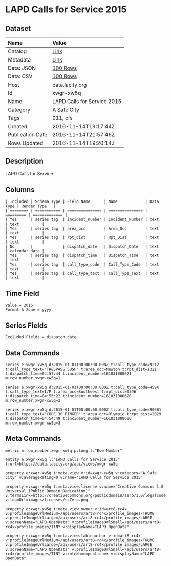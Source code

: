 # LAPD Calls for Service 2015

## Dataset

| Name | Value |
| :--- | :---- |
| Catalog | [Link](https://catalog.data.gov/dataset/open-data-cfs-2016-11062016) |
| Metadata | [Link](https://data.lacity.org/api/views/xwgr-xw5q) |
| Data: JSON | [100 Rows](https://data.lacity.org/api/views/xwgr-xw5q/rows.json?max_rows=100) |
| Data: CSV | [100 Rows](https://data.lacity.org/api/views/xwgr-xw5q/rows.csv?max_rows=100) |
| Host | data.lacity.org |
| Id | xwgr-xw5q |
| Name | LAPD Calls for Service 2015 |
| Category | A Safe City |
| Tags | 911, cfs |
| Created | 2016-11-14T19:17:44Z |
| Publication Date | 2016-11-14T21:57:46Z |
| Rows Updated | 2016-11-14T19:20:14Z |

## Description

LAPD Calls for Service

## Columns

```ls
| Included | Schema Type | Field Name      | Name            | Data Type | Render Type   |
| ======== | =========== | =============== | =============== | ========= | ============= |
| Yes      | series tag  | incident_number | Incident_Number | text      | text          |
| Yes      | series tag  | area_occ        | Area_Occ        | text      | text          |
| Yes      | series tag  | rpt_dist        | Rpt_Dist        | text      | text          |
| No       |             | dispatch_date   | Dispatch_Date   | text      | calendar_date |
| Yes      | series tag  | dispatch_time   | Dispatch_Time   | text      | text          |
| Yes      | series tag  | call_type_code  | Call_Type_Code  | text      | text          |
| Yes      | series tag  | call_type_text  | Call_Type_Text  | text      | text          |
```

## Time Field

```ls
Value = 2015
Format & Zone = yyyy
```

## Series Fields

```ls
Excluded Fields = dispatch_date
```

## Data Commands

```ls
series e:xwgr-xw5q d:2015-01-01T00:00:00.000Z t:call_type_code=9212 t:call_type_text="TRESPASS SUSP" t:area_occ=Newton t:rpt_dist=1321 t:dispatch_time=04:57:44 t:incident_number=161031000621 m:row_number.xwgr-xw5q=1

series e:xwgr-xw5q d:2015-01-01T00:00:00.000Z t:call_type_code=459X t:call_type_text=I/P t:area_occ=Southwest t:rpt_dist=0396 t:dispatch_time=04:55:22 t:incident_number=161031000620 m:row_number.xwgr-xw5q=2

series e:xwgr-xw5q d:2015-01-01T00:00:00.000Z t:call_type_code=906B1 t:call_type_text="CODE 30 RINGER" t:area_occ=Olympic t:rpt_dist=2029 t:dispatch_time=04:54:49 t:incident_number=161031000600 m:row_number.xwgr-xw5q=3
```

## Meta Commands

```ls
metric m:row_number.xwgr-xw5q p:long l:"Row Number"

entity e:xwgr-xw5q l:"LAPD Calls for Service 2015" t:url=https://data.lacity.org/api/views/xwgr-xw5q

property e:xwgr-xw5q t:meta.view v:id=xwgr-xw5q v:category="A Safe City" v:averageRating=0 v:name="LAPD Calls for Service 2015"

property e:xwgr-xw5q t:meta.view.license v:name="Creative Commons 1.0 Universal (Public Domain Dedication)" v:termsLink=http://creativecommons.org/publicdomain/zero/1.0/legalcode v:logoUrl=images/licenses/ccZero.png

property e:xwgr-xw5q t:meta.view.owner v:id=art8-rc4x v:profileImageUrlMedium=/api/users/art8-rc4x/profile_images/THUMB v:profileImageUrlLarge=/api/users/art8-rc4x/profile_images/LARGE v:screenName="LAPD OpenData" v:profileImageUrlSmall=/api/users/art8-rc4x/profile_images/TINY v:displayName="LAPD OpenData"

property e:xwgr-xw5q t:meta.view.tableauthor v:id=art8-rc4x v:profileImageUrlMedium=/api/users/art8-rc4x/profile_images/THUMB v:profileImageUrlLarge=/api/users/art8-rc4x/profile_images/LARGE v:screenName="LAPD OpenData" v:profileImageUrlSmall=/api/users/art8-rc4x/profile_images/TINY v:roleName=publisher v:displayName="LAPD OpenData"
```